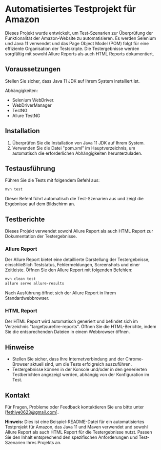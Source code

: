 # Automatisiertes Testprojekt für Amazon

Dieses Projekt wurde entwickelt, um Test-Szenarien zur Überprüfung der Funktionalität  der Amazon-Website zu automatisieren. Es werden Selenium und Java 11 verwendet und das Page Object Model (POM) folgt für eine effiziente Organisation der Testskripte. Die Testergebnisse werden sorgfältig mit sowohl Allure Reports als auch HTML Reports dokumentiert.

## Voraussetzungen

Stellen Sie sicher, dass Java 11 JDK auf Ihrem System installiert ist.

Abhängigkeiten:

- Selenium WebDriver.
- WebDriverManager
- TestNG
- Allure TestNG

## Installation

1. Überprüfen Sie die Installation von Java 11 JDK auf Ihrem System.
2. Verwenden Sie die Datei "pom.xml" im Hauptverzeichnis, um automatisch die erforderlichen Abhängigkeiten herunterzuladen.

## Testausführung

Führen Sie die Tests mit folgendem Befehl aus:

```bash
mvn test
```

Dieser Befehl führt automatisch die Test-Szenarien aus und zeigt die Ergebnisse auf dem Bildschirm an.

## Testberichte

Dieses Projekt verwendet sowohl Allure Report als auch HTML Report zur Dokumentation der Testergebnisse.

### Allure Report

Der Allure Report bietet eine detaillierte Darstellung der Testergebnisse, einschließlich Teststatus, Fehlermeldungen, Screenshots und einer Zeitleiste. Öffnen Sie den Allure Report mit folgenden Befehlen:

```bash
mvn clean test
allure serve allure-results
```

Nach Ausführung öffnet sich der Allure Report in Ihrem Standardwebbrowser.

### HTML Report

Der HTML Report wird automatisch generiert und befindet sich im Verzeichnis "target\surefire-reports". Öffnen Sie die HTML-Berichte, indem Sie die entsprechenden Dateien in einem Webbrowser öffnen.

## Hinweise

- Stellen Sie sicher, dass Ihre Internetverbindung und der Chrome-Browser aktuell sind, um die Tests erfolgreich auszuführen.
- Testergebnisse können in der Konsole und/oder in den generierten Testberichten angezeigt werden, abhängig von der Konfiguration im Test.

## Kontakt

Für Fragen, Probleme oder Feedback kontaktieren Sie uns bitte unter [fethiye0623@gmail.com].

**Hinweis:** Dies ist eine Beispiel-README-Datei für ein automatisiertes Testprojekt für Amazon, das Java 11 und Maven verwendet und sowohl Allure Report als auch HTML Report für die Testergebnisse nutzt. Passen Sie den Inhalt entsprechend den spezifischen Anforderungen und Test-Szenarien Ihres Projekts an.
